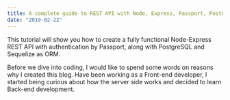 ```yaml
---
title: A complete guide to REST API with Node, Express, Passport, PostgreSQL and Sequelize.
date: "2019-02-22"
---
```


This tutorial will show you how to create a fully functional Node-Express REST API with authentication by Passport, along with PostgreSQL and Sequelize as ORM.

Before we dive into coding, I would like to spend some words on reasons why I created this blog. Have been working as a Front-end developer, I started being curious about how the server side works and decided to learn Back-end development.